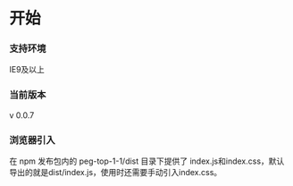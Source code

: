 # 开始

### 支持环境
IE9及以上

### 当前版本
v 0.0.7

### 浏览器引入
在 npm 发布包内的 peg-top-1-1/dist 目录下提供了 index.js和index.css，默认导出的就是dist/index.js，使用时还需要手动引入index.css。
